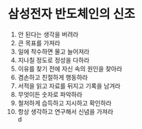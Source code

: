 # 삼성전자 반도체인의 신조
1. 안 된다는 생각을 버려라  
2. 큰 목표를 가져라  
3. 일에 착수하면 물고 늘어져라  
4. 지나칠 정도로 정성을 다하라  
5. 이유를 찾기 전에 자신 속의 원인을 찾아라  
6. 겸손하고 친절하게 행동하라  
7. 서적을 읽고 자료를 뒤지고 기록을 남겨라  
8. 무엇이든 숫자로 파악하라  
9. 철저하게 습득하고 지시하고 확인하라  
10. 항상 생각하고 연구해서 신념을 가져라  
d